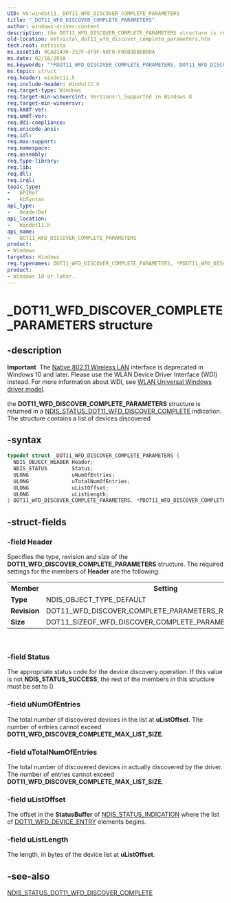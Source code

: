 ```yaml
---
UID: NS:windot11._DOT11_WFD_DISCOVER_COMPLETE_PARAMETERS
title: "_DOT11_WFD_DISCOVER_COMPLETE_PARAMETERS"
author: windows-driver-content
description: the DOT11_WFD_DISCOVER_COMPLETE_PARAMETERS structure is returned in a NDIS_STATUS_DOT11_WFD_DISCOVER_COMPLETE indication.
old-location: netvista\_dot11_wfd_discover_complete_parameters.htm
tech.root: netvista
ms.assetid: 0CAB1436-357F-4F9F-98F8-F05B3D86B00A
ms.date: 02/16/2018
ms.keywords: "*PDOT11_WFD_DISCOVER_COMPLETE_PARAMETERS, DOT11_WFD_DISCOVER_COMPLETE_PARAMETERS, DOT11_WFD_DISCOVER_COMPLETE_PARAMETERS structure [Network Drivers Starting with Windows Vista], PDOT11_WFD_DISCOVER_COMPLETE_PARAMETERS, PDOT11_WFD_DISCOVER_COMPLETE_PARAMETERS structure pointer [Network Drivers Starting with Windows Vista], _DOT11_WFD_DISCOVER_COMPLETE_PARAMETERS, netvista._dot11_wfd_discover_complete_parameters, windot11/ DOT11_WFD_DISCOVER_COMPLETE_PARAMETERS, windot11/PDOT11_WFD_DISCOVER_COMPLETE_PARAMETERS"
ms.topic: struct
req.header: windot11.h
req.include-header: Windot11.h
req.target-type: Windows
req.target-min-winverclnt: Versions:\_Supported in Windows 8
req.target-min-winversvr:
req.kmdf-ver:
req.umdf-ver:
req.ddi-compliance:
req.unicode-ansi:
req.idl:
req.max-support:
req.namespace:
req.assembly:
req.type-library:
req.lib:
req.dll:
req.irql:
topic_type:
-	APIRef
-	kbSyntax
api_type:
-	HeaderDef
api_location:
-	Windot11.h
api_name:
-	DOT11_WFD_DISCOVER_COMPLETE_PARAMETERS
product:
- Windows
targetos: Windows
req.typenames: DOT11_WFD_DISCOVER_COMPLETE_PARAMETERS, *PDOT11_WFD_DISCOVER_COMPLETE_PARAMETERS
product:
- Windows 10 or later.
---
```


# _DOT11_WFD_DISCOVER_COMPLETE_PARAMETERS structure


## -description


<div class="alert"><b>Important</b>  The <a href="https://msdn.microsoft.com/library/windows/hardware/ff560689">Native 802.11 Wireless LAN</a> interface is deprecated in Windows 10 and later. Please use the WLAN Device Driver Interface (WDI) instead. For more information about WDI, see <a href="https://msdn.microsoft.com/6EF92E34-7BC9-465E-B05D-2BCB29165A18">WLAN Universal Windows driver model</a>.</div><div> </div>the <b>DOT11_WFD_DISCOVER_COMPLETE_PARAMETERS</b> structure is returned in a  <a href="https://msdn.microsoft.com/library/windows/hardware/hh451704">NDIS_STATUS_DOT11_WFD_DISCOVER_COMPLETE</a> indication. The structure contains a list of devices discovered


## -syntax


```cpp
typedef struct _DOT11_WFD_DISCOVER_COMPLETE_PARAMETERS {
  NDIS_OBJECT_HEADER Header;
  NDIS_STATUS        Status;
  ULONG              uNumOfEntries;
  ULONG              uTotalNumOfEntries;
  ULONG              uListOffset;
  ULONG              uListLength;
} DOT11_WFD_DISCOVER_COMPLETE_PARAMETERS, *PDOT11_WFD_DISCOVER_COMPLETE_PARAMETERS;
```


## -struct-fields




### -field Header

Specifies the type, revision and size of the <b>DOT11_WFD_DISCOVER_COMPLETE_PARAMETERS</b> structure. The required settings for the members of <b>Header</b> are the following:

<table>
<tr>
<th>Member</th>
<th>Setting</th>
</tr>
<tr>
<td><b>Type</b></td>
<td>NDIS_OBJECT_TYPE_DEFAULT</td>
</tr>
<tr>
<td><b>Revision</b></td>
<td>DOT11_WFD_DISCOVER_COMPLETE_PARAMETERS_REVISION_1</td>
</tr>
<tr>
<td><b>Size</b></td>
<td>DOT11_SIZEOF_WFD_DISCOVER_COMPLETE_PARAMETERS_REVISION_1</td>
</tr>
</table>
 


### -field Status

The appropriate status code for the device discovery operation. If this value is not <b>NDIS_STATUS_SUCCESS</b>, the rest of the members in this structure must be set to 0.


### -field uNumOfEntries

The total number of discovered devices in the list at <b>uListOffset</b>. The number of entries cannot exceed <b>DOT11_WFD_DISCOVER_COMPLETE_MAX_LIST_SIZE</b>.


### -field uTotalNumOfEntries

The total number of discovered devices in actually discovered  by the driver. The number of entries cannot exceed <b>DOT11_WFD_DISCOVER_COMPLETE_MAX_LIST_SIZE</b>.


### -field uListOffset

The offset in the <b>StatusBuffer</b> of <a href="..\ndis\ns-ndis-_ndis_status_indication.md">NDIS_STATUS_INDICATION</a> where the list of <a href="..\windot11\ns-windot11-_dot11_wfd_device_entry.md">DOT11_WFD_DEVICE_ENTRY</a> elements begins.


### -field uListLength

The length, in bytes of the device list at <b>uListOffset</b>.


## -see-also

<a href="https://msdn.microsoft.com/library/windows/hardware/hh451704">NDIS_STATUS_DOT11_WFD_DISCOVER_COMPLETE</a>



 

 


